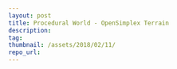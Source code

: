 ```yaml
---
layout: post
title: Procedural World - OpenSimplex Terrain
description: 
tag: 
thumbnail: /assets/2018/02/11/
repo_url: 
---
```



